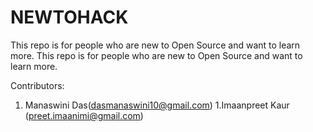 # NEWTOHACK
This repo is for people who are new to Open Source and want to learn more.
This repo is for people who are new to Open Source and want to learn more. 

Contributors:
1. Manaswini Das(dasmanaswini10@gmail.com)
1.Imaanpreet Kaur (preet.imaanimi@gmail.com)
